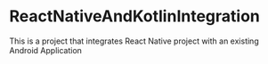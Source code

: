 # ReactNativeAndKotlinIntegration
This is a project that integrates React Native project with an existing Android Application
